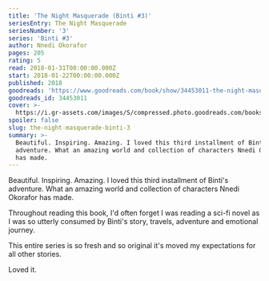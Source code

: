 ```yaml
---
title: 'The Night Masquerade (Binti #3)'
seriesEntry: The Night Masquerade
seriesNumber: '3'
series: 'Binti #3'
author: Nnedi Okorafor
pages: 205
rating: 5
read: 2018-01-31T00:00:00.000Z
start: 2018-01-22T00:00:00.000Z
published: 2018
goodreads: 'https://www.goodreads.com/book/show/34453011-the-night-masquerade'
goodreads_id: 34453011
cover: >-
  https://i.gr-assets.com/images/S/compressed.photo.goodreads.com/books/1497398127l/34453011._SX315_.jpg
spoiler: false
slug: the-night-masquerade-binti-3
summary: >-
  Beautiful. Inspiring. Amazing. I loved this third installment of Binti's
  adventure. What an amazing world and collection of characters Nnedi Okorafor
  has made.
---
```

Beautiful. Inspiring. Amazing. I loved this third installment of Binti's adventure. What an amazing world and collection of characters Nnedi Okorafor has made.  
  
Throughout reading this book, I'd often forget I was reading a sci-fi novel as I was so utterly consumed by Binti's story, travels, adventure and emotional journey.  
  
This entire series is so fresh and so original it's moved my expectations for all other stories.  
  
Loved it.
